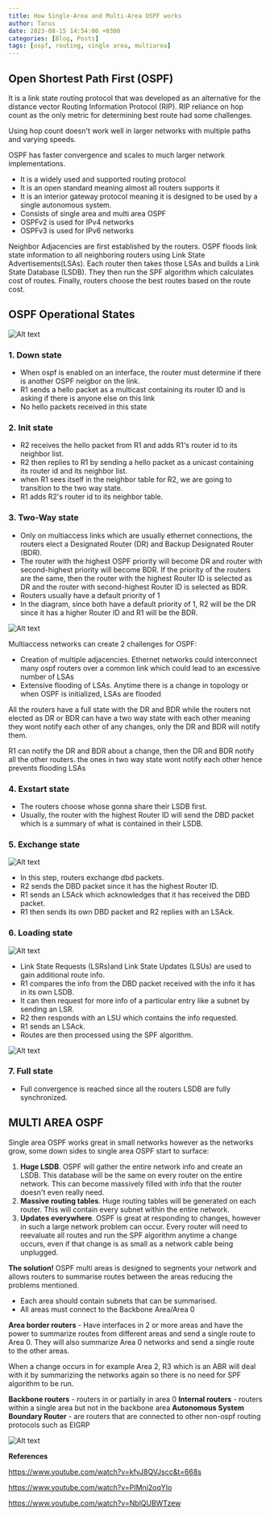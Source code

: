 ```yaml
---
title: How Single-Area and Multi-Area OSPF works
author: Tarus
date: 2023-08-15 14:54:00 +0300
categories: [Blog, Posts]
tags: [ospf, routing, single area, multiarea]
---
```


## Open Shortest Path First (OSPF)
It is a link state routing protocol that was developed as an alternative for the distance vector Routing Information Protocol (RIP). RIP reliance on hop count as the only metric for determining best route had some challenges. 

Using hop count doesn't work well in larger networks with multiple paths and varying speeds.

OSPF has faster convergence and scales to much larger network implementations.

- It is a widely used and supported routing protocol
- It is an open standard meaning almost all routers supports it
- It is an interior gateway protocol meaning it is designed to be used by a single autonomous system.
- Consists of single area and multi area OSPF
- OSPFv2 is used for IPv4 networks
- OSPFv3 is used for IPv6 networks

Neighbor Adjacencies are first established by the routers. OSPF floods link state information to all neighboring routers using Link State Advertisements(LSAs). Each router then takes those LSAs and builds a Link State Database (LSDB). They then run the SPF algorithm which calculates cost of routes. Finally, routers choose the best routes based on the route cost.

## OSPF Operational States

![Alt text](/assets/ospf/image.png)

### 1. Down state
- When ospf is enabled on an interface, the router must determine if there is another OSPF neigbor on the link.
- R1 sends a hello packet as a multicast containing its router ID and is asking if there is anyone else on this link  
- No hello packets received in this state

### 2. Init state
- R2 receives the hello packet from R1 and adds R1's router id to its neighbor list.
- R2 then replies to R1 by sending a hello packet as a unicast containing its router id and its neighbor list.
- when R1 sees itself in the neighbor table for R2, we are going to transition to the two way state.
- R1 adds R2's router id to its neighbor table.

### 3. Two-Way state
- Only on multiaccess links which are usually ethernet connections, the routers elect a Designated Router (DR) and Backup Designated Router (BDR). 
- The router with the highest OSPF priority will become DR and router with second-highest priority will become BDR. If the priority of the routers are the same, then the router with the highest Router ID is selected as DR and the router with second-highest Router ID is selected as BDR.
- Routers usually have a default priority of 1
- In the diagram, since both have a default priority of 1, R2 will be the DR since it has a higher Router ID and R1 will be the BDR.

![Alt text](/assets/ospf/image1.png)

Multiaccess networks can create 2 challenges for OSPF:
- Creation of multiple adjacencies. Ethernet networks could interconnect many ospf routers over a common link which could lead to an excessive number of LSAs
- Extensive flooding of LSAs. Anytime there is a change in topology or when OSPF is initialized, LSAs are flooded

All the routers have a full state with the DR and BDR while the routers not elected as DR or BDR can have a two way state with each other meaning they wont notify each other of any changes, only the DR and BDR will notify them. 

R1 can notify the DR and BDR about a change, then the DR and BDR notify all the other routers. the ones in two way state wont notify each other hence prevents flooding LSAs

### 4. Exstart state
- The routers choose whose gonna share their LSDB first.
- Usually, the router with the highest Router ID will send the DBD packet which is a summary of what is contained in their LSDB. 

### 5. Exchange state

![Alt text](/assets/ospf/image2.png)

- In this step, routers exchange dbd packets.
- R2 sends the DBD packet since it has the highest Router ID.
- R1 sends an LSAck which acknowledges that it has received the DBD packet.
- R1 then sends its own DBD packet and R2 replies with an LSAck.

### 6. Loading state

![Alt text](/assets/ospf/image3.png)

- Link State Requests (LSRs)and Link State Updates (LSUs) are used to gain additional route info. 
- R1 compares the info from the DBD packet received with the info it has in its own LSDB.
- It can then request for more info of a particular entry like a subnet by sending an LSR.
- R2 then responds with an LSU which contains the info requested.
- R1 sends an LSAck.
- Routes are then processed using the SPF algorithm.

![Alt text](/assets/ospf/image4.png)

### 7. Full state
- Full convergence is reached since all the routers LSDB are fully synchronized.


## MULTI AREA OSPF
Single area OSPF works great in small networks however as the networks grow, some down sides to single area OSPF start to surface:
1. **Huge LSDB**. OSPF will gather the entire network info and create an LSDB. This database will be the same on every router on the entire network. This can become massively filled with info that the router doesn't even really need.
2. **Massive routing tables**. Huge routing tables will be generated on each router. This will contain every subnet within the entire network.
3. **Updates everywhere**. OSPF is great at responding to changes, however in such a large network problem can occur. Every router will need to reevaluate all routes and run the SPF algorithm anytime a change occurs, even if that change is as small as a network cable being unplugged.

**The solution!** OSPF multi areas is designed to segments your network and allows routers to summarise routes between the areas reducing the problems mentioned.

- Each area should contain subnets that can be summarised.
- All areas must connect to the Backbone Area/Area 0

**Area border routers** - Have interfaces in 2 or more areas and have the power to summarize routes from different areas and send a single route to Area 0. They will also summarize Area 0 networks and send a single route to the other areas.

When a change occurs in for example Area 2, R3 which is an ABR will deal with it by summarizing the networks again so there is no need for SPF algorithm to be run.

**Backbone routers** - routers in or partially in area 0
**Internal routers** - routers within a single area but not in the backbone area
**Autonomous System Boundary Router** - are routers that are connected to other non-ospf routing protocols such as EIGRP

![Alt text](/assets/ospf/image5.png)

**References**

https://www.youtube.com/watch?v=kfvJ8QVJscc&t=668s

https://www.youtube.com/watch?v=PIMnj2oqYIo

https://www.youtube.com/watch?v=NblQUBWTzew


